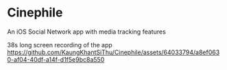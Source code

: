 # Cinephile
An iOS Social Network app with media tracking features

38s long screen recording of the app
https://github.com/KaungKhantSiThu/Cinephile/assets/64033794/a8ef0630-af04-40df-a14f-d1f5e9bc8a550

